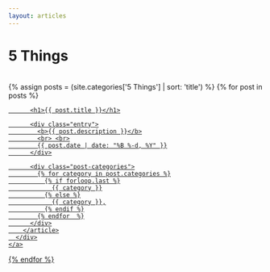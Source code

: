 ```yaml
---
layout: articles
---
```


<h1> 5 Things </h1>

<br>

<div class="posts">
  {% assign posts = (site.categories['5 Things'] | sort: 'title') %}
  {% for post in posts %}
    <a href="{{ site.baseurl }}{{ post.url }}">
      <div class="post-cover" style="background-image: url('{{ site.baseurl }}/img/{{ post.image }}')">
        <article class="post">

          <h1>{{ post.title }}</h1>

          <div class="entry">
            <b>{{ post.description }}</b>
            <br> <br>
            {{ post.date | date: "%B %-d, %Y" }}
          </div>

          <div class="post-categories">
            {% for category in post.categories %}
              {% if forloop.last %}
                {{ category }}
              {% else %}
                {{ category }},
              {% endif %}
            {% endfor  %}
          </div>
        </article>
      </div>
    </a>
  {% endfor %}
</div>
<br>
